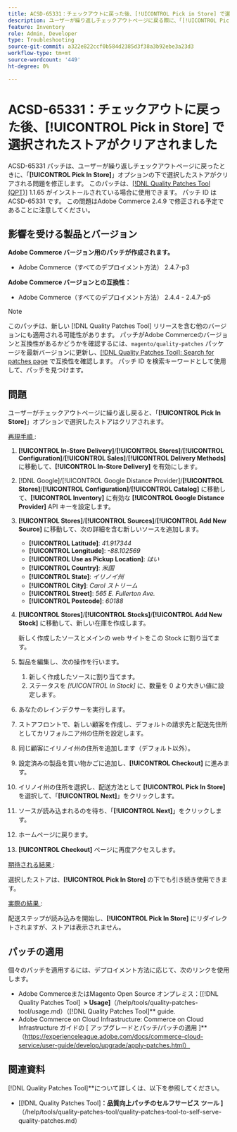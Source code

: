 ```yaml
---
title: ACSD-65331：チェックアウトに戻った後、[!UICONTROL Pick in Store] で選択されたストアがクリアされました
description: ユーザーが繰り返しチェックアウトページに戻る際に、「[!UICONTROL Pick In Store]」オプションの下で選択したストアがクリアされるAdobe Commerceの問題を修正するために、ACSD-65331 パッチを適用します。
feature: Inventory
role: Admin, Developer
type: Troubleshooting
source-git-commit: a322e822ccf0b584d2385d3f38a3b92ebe3a23d3
workflow-type: tm+mt
source-wordcount: '449'
ht-degree: 0%

---
```



# ACSD-65331：チェックアウトに戻った後、**[!UICONTROL Pick in Store]** で選択されたストアがクリアされました

ACSD-65331 パッチは、ユーザーが繰り返しチェックアウトページに戻ったときに、「**[!UICONTROL Pick In Store]**」オプションの下で選択したストアがクリアされる問題を修正します。 このパッチは、[[!DNL Quality Patches Tool (QPT)]](/help/tools/quality-patches-tool/quality-patches-tool-to-self-serve-quality-patches.md) 1.1.65 がインストールされている場合に使用できます。 パッチ ID は ACSD-65331 です。 この問題はAdobe Commerce 2.4.9 で修正される予定であることに注意してください。

## 影響を受ける製品とバージョン

**Adobe Commerce バージョン用のパッチが作成されます。**

* Adobe Commerce（すべてのデプロイメント方法） 2.4.7-p3

**Adobe Commerce バージョンとの互換性：**

* Adobe Commerce（すべてのデプロイメント方法） 2.4.4 - 2.4.7-p5

>[!NOTE]
>
>このパッチは、新しい [!DNL Quality Patches Tool] リリースを含む他のバージョンにも適用される可能性があります。 パッチがAdobe Commerceのバージョンと互換性があるかどうかを確認するには、`magento/quality-patches` パッケージを最新バージョンに更新し、[[!DNL Quality Patches Tool]: Search for patches page](https://experienceleague.adobe.com/tools/commerce-quality-patches/index.html) で互換性を確認します。 パッチ ID を検索キーワードとして使用して、パッチを見つけます。

## 問題

ユーザーがチェックアウトページに繰り返し戻ると、「**[!UICONTROL Pick In Store]**」オプションで選択したストアはクリアされます。

<u> 再現手順 </u>:

1. **[!UICONTROL In-Store Delivery]**/**[!UICONTROL Stores]**/**[!UICONTROL Configuration]**/**[!UICONTROL Sales]**/**[!UICONTROL Delivery Methods]** に移動して、**[!UICONTROL In-Store Delivery]** を有効にします。
1. [!DNL Google]/[!UICONTROL Google Distance Provider]/**[!UICONTROL Stores]**/**[!UICONTROL Configuration]**/**[!UICONTROL Catalog]** に移動して、**[!UICONTROL Inventory]** に有効な **[!UICONTROL Google Distance Provider]** API キーを設定します。
1. **[!UICONTROL Stores]**/**[!UICONTROL Sources]**/**[!UICONTROL Add New Source]** に移動して、次の詳細を含む新しいソースを追加します。

   * **[!UICONTROL Latitude]**: *41.917344*
   * **[!UICONTROL Longitude]**: *-88.102569*
   * **[!UICONTROL Use as Pickup Location]**: *はい*
   * **[!UICONTROL Country]**: *米国*
   * **[!UICONTROL State]**: *イリノイ州*
   * **[!UICONTROL City]**: *Carol ストリーム*
   * **[!UICONTROL Street]**: *565 E. Fullerton Ave.*
   * **[!UICONTROL Postcode]**: *60188*

1. **[!UICONTROL Stores]**/**[!UICONTROL Stocks]**/**[!UICONTROL Add New Stock]** に移動して、新しい在庫を作成します。

   新しく作成したソースとメインの web サイトをこの Stock に割り当てます。
1. 製品を編集し、次の操作を行います。

   1. 新しく作成したソースに割り当てます。
   1. ステータスを *[!UICONTROL In Stock]* に、数量を 0 より大きい値に設定します。

1. あなたのレインデクサーを実行します。
1. ストアフロントで、新しい顧客を作成し、デフォルトの請求先と配送先住所としてカリフォルニア州の住所を設定します。
1. 同じ顧客にイリノイ州の住所を追加します（デフォルト以外）。
1. 設定済みの製品を買い物かごに追加し、**[!UICONTROL Checkout]** に進みます。
1. イリノイ州の住所を選択し、配送方法として **[!UICONTROL Pick In Store]** を選択して、「**[!UICONTROL Next]**」をクリックします。
1. ソースが読み込まれるのを待ち、「**[!UICONTROL Next]**」をクリックします。
1. ホームページに戻ります。
1. **[!UICONTROL Checkout]** ページに再度アクセスします。

<u> 期待される結果 </u>:

選択したストアは、**[!UICONTROL Pick In Store]** の下でも引き続き使用できます。

<u> 実際の結果 </u>:

配送ステップが読み込みを開始し、**[!UICONTROL Pick In Store]** にリダイレクトされますが、ストアは表示されません。

## パッチの適用

個々のパッチを適用するには、デプロイメント方法に応じて、次のリンクを使用します。

* Adobe CommerceまたはMagento Open Source オンプレミス：[[!DNL Quality Patches Tool] **&#x200B; > Usage]**（/help/tools/quality-patches-tool/usage.md）（[!DNL Quality Patches Tool]** guide.
* Adobe Commerce on Cloud Infrastructure: Commerce on Cloud Infrastructure ガイドの [ アップグレードとパッチ/パッチの適用 ]**（https://experienceleague.adobe.com/docs/commerce-cloud-service/user-guide/develop/upgrade/apply-patches.html）

## 関連資料

[!DNL Quality Patches Tool]**について詳しくは、以下を参照してください。

* [[!DNL Quality Patches Tool]&#x200B;**：品質向上パッチのセルフサービス ツール ]** （/help/tools/quality-patches-tool/quality-patches-tool-to-self-serve-quality-patches.md）
